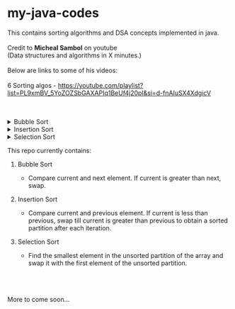 # my-java-codes
This contains sorting algorithms and DSA concepts implemented in java.<br /><br />
Credit to **Micheal Sambol** on youtube
<br />
(Data structures and algorithms in X minutes.)
<br /><br />
Below are links to some of his videos:
<br /><br />
6 Sorting algos - https://youtube.com/playlist?list=PL9xmBV_5YoZOZSbGAXAPIq1BeUf4j20pl&si=d-fnAIuSX4XdgicV
<br /><br /><br />
<details>
  <summary>Bubble Sort</summary>
  
  Compare current and next element. If current is greater than next, swap.
</details>

<details>
  <summary>Insertion Sort</summary>
  
  Compare current and previous element. If current is less than previous, swap till current is greater than previous to obtain a sorted partition after each iteration.
</details>

<details>
  <summary>Selection Sort</summary>
  
  Find the smallest element in the unsorted partition of the array and swap it with the first element of the unsorted partition.
</details>

This repo currently contains:

1. Bubble Sort
   - Compare current and next element. If current is greater than next, swap.
   
2. Insertion Sort
   - Compare current and previous element. If current is less than previous, swap till current is greater than previous to obtain a sorted partition after each iteration.
   
3. Selection Sort
   - Find the smallest element in the unsorted partition of the array and swap it with the first element of the unsorted partition.

<br /><br /><br />
More to come soon...

